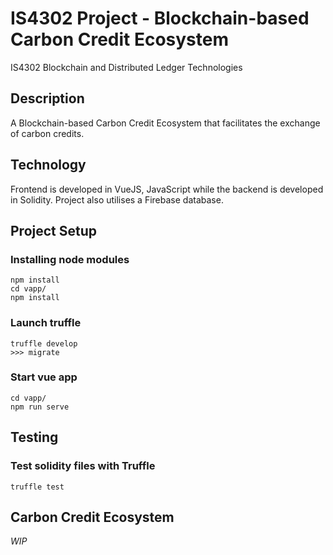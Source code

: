 # IS4302 Project - Blockchain-based Carbon Credit Ecosystem

IS4302 Blockchain and Distributed Ledger Technologies

## Description

A Blockchain-based Carbon Credit Ecosystem that facilitates the exchange of carbon credits.

## Technology

Frontend is developed in VueJS, JavaScript while the backend is developed in Solidity. Project also utilises a Firebase
database.

## Project Setup

### Installing node modules

```
npm install
cd vapp/
npm install
```

### Launch truffle

```
truffle develop
>>> migrate
```

### Start vue app

```
cd vapp/
npm run serve
```

## Testing

### Test solidity files with Truffle

```
truffle test
```

## Carbon Credit Ecosystem

*WIP*